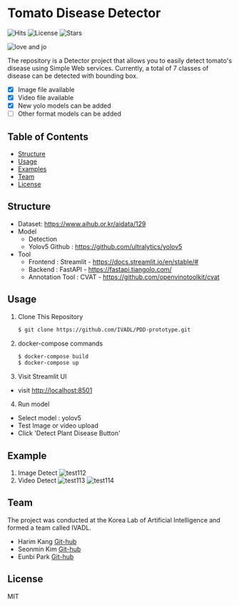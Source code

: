 # Tomato Disease Detector
![Hits](https://hits.seeyoufarm.com/api/count/incr/badge.svg?url=https%3A%2F%2Fgithub.com%2FIVADL/tomato-disease-detector) ![License](https://img.shields.io/github/license/IVADL/tomato-disease-detector?style=plastic) ![Stars](https://img.shields.io/github/stars/IVADL/PDD-prototype?style=social)

![love and jo](https://user-images.githubusercontent.com/38045080/115104832-01db6b80-9f96-11eb-9710-2f146eabe04f.png)

The repository is a Detector project that allows you to easily detect tomato's disease using Simple Web services. Currently, a total of 7 classes of disease can be detected with bounding box.

- [x] Image file available
- [x] Video file available
- [x] New yolo models can be added
- [ ] Other format models can be added

## Table of Contents

- [Structure](#Structure)
- [Usage](#Usage)
- [Examples](#Examples)
- [Team](#Team)
- [License](#License)

## Structure
- Dataset: https://www.aihub.or.kr/aidata/129
- Model
  - Detection
  - Yolov5 Github : https://github.com/ultralytics/yolov5
- Tool
  - Frontend : Streamlit - https://docs.streamlit.io/en/stable/#
  - Backend : FastAPI - https://fastapi.tiangolo.com/
  - Annotation Tool : CVAT - https://github.com/openvinotoolkit/cvat

## Usage

1. Clone This Repository

   ```sh
   $ git clone https://github.com/IVADL/PDD-prototype.git
   ```

2. docker-compose commands

   ```sh
   $ docker-compose build
   $ docker-compose up
   ```

3. Visit Streamlit UI

- visit [http://localhost:8501](http://localhost:8501)

4. Run model

- Select model : yolov5
- Test Image or video upload
- Click 'Detect Plant Disease Button'

## Example

1. Image Detect
![test112](https://user-images.githubusercontent.com/38045080/115104560-4960f800-9f94-11eb-9580-271a6650d50d.gif)
2. Video Detect
![test113](https://user-images.githubusercontent.com/38045080/115104630-beccc880-9f94-11eb-95af-87734ff3d2d8.gif)
![test114](https://user-images.githubusercontent.com/38045080/115104633-c9875d80-9f94-11eb-8573-af2a3ff95bd6.gif)

## Team

The project was conducted at the Korea Lab of Artificial Intelligence and formed a team called IVADL.

- Harim Kang [Git-hub](https://github.com/harim4422)
- Seonmin Kim [Git-hub](https://github.com/SeonminKim1)
- Eunbi Park [Git-hub](https://github.com/bluvory)

License
----

MIT
